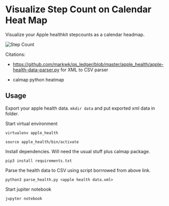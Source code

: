 # Visualize Step Count on Calendar Heat Map

Visualize your Apple healthkit stepcounts as a calendar headmap. 

![Step Count]('https://raw.githubusercontent.com/th3o6a1d/stepcount_heatmap/master/StepCount.png')

Citations: 

- https://github.com/markwk/qs_ledger/blob/master/apple_health/apple-health-data-parser.py for XML to CSV parser

- calmap python heatmap

## Usage

Export your apple health data. `mkdir data` and put exported xml data in folder.

Start virtual environment

`virtualenv apple_health`

`source apple_health/bin/activate`

Install dependencies. Will need the usual stuff plus calmap package.

`pip3 install requirements.txt`

Parse the health data to CSV using script borrrowed from above link.

`python3 parse_health.py <apple health data.xml>`

Start jupiter notebook

`jupyter notebook`